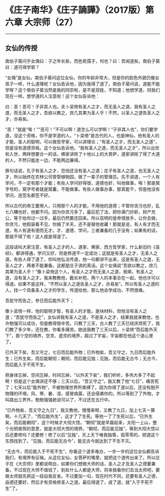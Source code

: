 # 《庄子南华》《庄子諵譁》（2017版）第六章 大宗师（27）

------

## 女仙的传授

南伯子葵问乎女偊曰：子之年长矣，而色若孺子，何也？曰：吾闻道矣。南伯子葵曰：道可得学邪？

“女偊”是女仙，南伯子葵问这位女仙，你的年龄非常大，但是你的脸色外貌仍像女孩子一样，什么道理呢？女仙告诉他，因为我得了道了。南伯子葵问说，道能不能学呀？这个南伯子葵当然是我的同宗啦，是不是双姓，不知道；他想学道，同我们现在一样。想学道的人注意啦！这个女仙告诉他：

曰：恶！恶可！子非其人也。夫卜梁倚有圣人之才，而无圣人之道，我有圣人之道，而无圣人之才，吾欲以教之，庶几其果为圣人乎！不然，以圣人之道告圣人之才，亦易矣。

“恶！”就是“唉！”“恶可！”不可以啊！道怎么可以学啊！“子非其人也”，你们要学道，没这个资格，你不是学道的人。“卜梁倚”是古代的人，也是神仙，他有圣人的才能，圣人的聪明，可以做哲学家，可以讲理论；“有圣人之才，而无圣人之道”，但是没有道德资格。这个女仙告诉他，“我有圣人之道，而无圣人之才”，所以出世和入世，两样想要合一的话，佛家讲除了十地以上的大菩萨，道家讲除了得了大道的人，不然只能走一边，不能两边兼得。

换句话说，孔子有圣人之才，恐怕还没有圣人之道；庄子有圣人之道，也无圣人之才，所以始终在农林公司管管植物园，做了一辈子的管理员。先不讲道，一个人有学问，不一定有那个才能；有些人学问好得很，道德也好，叫他做事，唉！那是窝字号的，窝字号者就是窝囊，不能做事。有些人做事办事，那真能干，但是他没有学问，连签名都签不好。

所以古代的帝王要用人，只用那个人的才能，不用他的道德；不管你贪污也好，乱七八糟也好，他都不问。因为你贪污多了，最后犯了法，把你满门抄斩，财产充公，等于给你过一过手，最后仍然要还回来。所以高明的皇帝很放手，让你去做，你贪污，他假装看不见，你搞了半天，还不是替他收藏！那就是说，有人有才而无道，有人有道有德而无才。才、道德、学问，三者兼备的几乎没有；如果有的话，那就不得了啦！这人就是得道了。

这段话叫大家注意，有圣人之才的人，道家、佛家、西方哲学家，什么新旧约《圣经》，都讲得通，学问又好，但是修道不一定成功；这就是有圣人之才，无圣人之道。有些人得了道了，你叫他弘法传道，他一句都讲不出来，这是有圣人之道，无圣人之才，两者不能兼备。这都是庄子讲的真话。这个女偊说“吾欲以教之，庶几其果为圣人乎！”像卜梁倚这个人，有圣人之才而无圣人之道，我嘛，有圣人之道，没有圣人之才。我来教教他，截长补短，两个人的本事合在一起，他也许可以得道。如果不是这样，“不然以圣人之道告圣人之才，亦易矣”。所以有圣人之道的人，找一个具备圣人之才的学生，传道给他，那么他会学成功，不然很难。

吾犹守而告之，参日而后能外天下；

像卜梁倚一样，他的聪明才智，有圣人的才能，是块材料，但他没有圣人之道；“吾犹守而告之”，女仙讲我有圣人之道，不是圣人之才，结果我就来教他，也许勉强可以成功，但是教得很辛苦。只教了三天，古人教了三天已经厌烦死了，我们教了多少年，还在教，你看多痛苦。她说我教了三天以后，卜梁倚“而后能外天下”，那个空的境界，空灵、虚灵的境界，超过了宇宙，宇宙都在他这个道心里了。

已外天下矣，吾又守之，七日而后能外物；已外物矣，吾又守之，九日而后能外生；已外生矣，而后能朝彻；朝彻，而后能见独；见独，而后能无古今；无古今，而后能入于不死不生。

把身体忘掉，空间忘掉，时间忘掉，“以外天下矣”，我们听听，多伟大多了不起啊！但是这个女偊讲还不够；三天以后，“吾又守之”，我又教了他“七日”，痛苦死了；七天以后“能外物”，不被物理世界所束缚了。因为你得了道以后，还没有脱开物理的环境，风、寒、暑、湿，感冒病菌，还会侵袭你的。所以等到了了外物，才叫跳出三界外，勉勉强强她说可以了，不过还在五行中。

“已外物矣，吾又守之九日”，我又教他，慢慢来呀，又教了九日，加上七天一算啊，十几天了，“而后能外生”，这才了了生死。等他一了了生死以后，“已外生矣，而后能朝彻”，这个时候才大彻大悟。“朝彻”就是早晨起来，太阳一上山，整个光明普照的意思，就是大彻大悟的境界。“朝彻，而后能见独”，等到大彻大悟以后还要修吗？还要修！修了以后“见独”，天上天下唯我独尊，孤零零的，把道这个东西找到了。“见独，而后能无古今”，能无古今就达到了不生不灭。

“无古今，而后能入于不死不生”，你看这个道多难办，一步一步的这位女仙都告诉我们，有境界有征候。从这位女仙，女菩萨的嘴里，就把这个道传出来了。所以庄子在《大宗师》里都说明白，如果你们想做大师的话，圣人之才及圣人之德要兼备。不过现在大师不值钱了，到处什么人都是大师，将来我看你们去当太师吧，要做太师就先把这一段自我反省。不过要加一句，现在时代不同，还要有圣人之德，品德还要好，然后才有资格修圣人之道。最后得道了，成了道，就“入于不死不生”了。